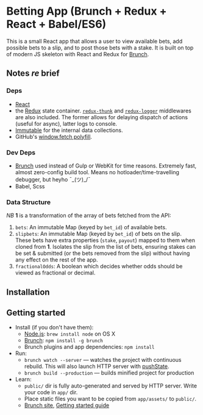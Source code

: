 # Betting App (Brunch + Redux + React + Babel/ES6)

This is a small React app that allows a user to view available bets, add possible bets to a slip, and to post those bets with a stake. It is built on top of modern JS skeleton with React and Redux for [Brunch](http://brunch.io).

## Notes *re* brief

### Deps

- [React](https://facebook.github.io/react/)
- the [Redux](http://redux.js.org) state container. [`redux-thunk`](https://github.com/gaearon/redux-thunk) and [`redux-logger`](https://github.com/fcomb/redux-logger) middlewares are also included. The former allows for delaying dispatch of actions (useful for async), latter logs to console.
- [Immutable](https://facebook.github.io/immutable-js/) for the internal data collections.
- GitHub's [window.fetch polyfill](https://github.com/github/fetch).

### Dev Deps

- [Brunch](http://brunch.io/) used instead of Gulp or WebKit for time reasons. Extremely fast, almost zero-config build tool. Means no hotloader/time-travelling debugger, but heyho ¯\_(ツ)_/¯
- Babel, Scss


### Data Structure

*NB* **1** is a transformation of the array of bets fetched from the API:

1. `bets`: An immutable Map (keyed by `bet_id`) of available bets.
2. `slipbets`: An immutable Map (keyed by `bet_id`) of bets on the slip. These bets have extra properties (`stake`, `payout`) mapped to them when cloned from **1**. Isolates the slip from the list of bets, ensuring stakes can be set & submitted (or the bets removed from the slip) without having any effect on the rest of the app.
3. `fractionalOdds`: A boolean which decides whether odds should be viewed as fractional or decimal.

## Installation

## Getting started

* Install (if you don't have them):
    * [Node.js](http://nodejs.org): `brew install node` on OS X
    * [Brunch](http://brunch.io): `npm install -g brunch`
    * Brunch plugins and app dependencies: `npm install`
* Run:
    * `brunch watch --server` — watches the project with continuous rebuild. This will also launch HTTP server with [pushState](https://developer.mozilla.org/en-US/docs/Web/Guide/API/DOM/Manipulating_the_browser_history).
    * `brunch build --production` — builds minified project for production
* Learn:
    * `public/` dir is fully auto-generated and served by HTTP server. Write your code in `app/` dir.
    * Place static files you want to be copied from `app/assets/` to `public/`.
    * [Brunch site](http://brunch.io), [Getting started guide](https://github.com/brunch/brunch-guide#readme)




